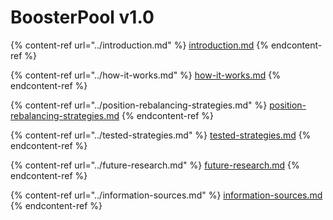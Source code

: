 # BoosterPool v1.0

{% content-ref url="../introduction.md" %}
[introduction.md](../introduction.md)
{% endcontent-ref %}

{% content-ref url="../how-it-works.md" %}
[how-it-works.md](../how-it-works.md)
{% endcontent-ref %}

{% content-ref url="../position-rebalancing-strategies.md" %}
[position-rebalancing-strategies.md](../position-rebalancing-strategies.md)
{% endcontent-ref %}

{% content-ref url="../tested-strategies.md" %}
[tested-strategies.md](../tested-strategies.md)
{% endcontent-ref %}

{% content-ref url="../future-research.md" %}
[future-research.md](../future-research.md)
{% endcontent-ref %}

{% content-ref url="../information-sources.md" %}
[information-sources.md](../information-sources.md)
{% endcontent-ref %}
